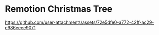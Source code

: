 # Remotion Christmas Tree

https://github.com/user-attachments/assets/72e5dfe0-a772-42ff-ac29-e986eeee9071

